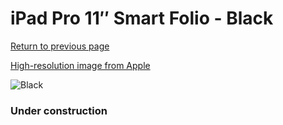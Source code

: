# iPad Pro 11″ Smart Folio - Black

[Return to previous page](/ipad_pro4)

[High-resolution image from Apple](https://store.storeimages.cdn-apple.com/8756/as-images.apple.com/is/MJM93?wid=4500&hei=4500&fmt=png)

<div style="width: 384px"><img src="/everysource/MJM93.png" alt="Black"></div>

### Under construction
